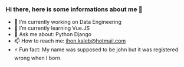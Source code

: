 ### Hi there, here is some informations about me 👋

- 🔭 I’m currently working on Data Engineering
- 🌱 I’m currently learning Vue.JS
- 💬 Ask me about: Python Django
- 📫 How to reach me: jhon.kaleb@hotmail.com
- ⚡ Fun fact: My name was supposed to be john but it was registered wrong when I born.
